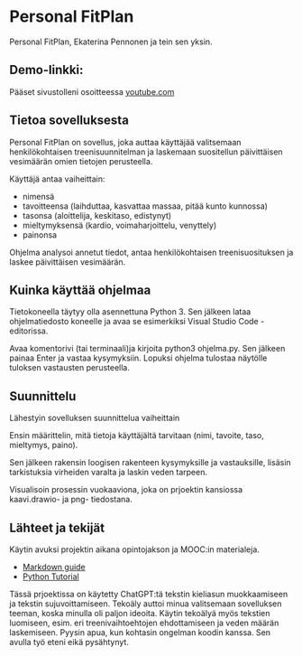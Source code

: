 # Personal FitPlan 
Personal FitPlan, Ekaterina Pennonen ja tein sen yksin.

## Demo-linkki:  
Pääset sivustolleni osoitteessa [youtube.com](https://google.com)

## Tietoa sovelluksesta  
Personal FitPlan on sovellus, joka auttaa käyttäjää valitsemaan henkilökohtaisen treenisuunnitelman ja laskemaan suositellun päivittäisen vesimäärän omien tietojen perusteella.

Käyttäjä antaa vaiheittain:

- nimensä
- tavoitteensa (laihduttaa, kasvattaa massaa, pitää kunto kunnossa)
- tasonsa (aloittelija, keskitaso, edistynyt)
- mieltymyksensä (kardio, voimaharjoittelu, venyttely)
- painonsa

Ohjelma analysoi annetut tiedot, antaa henkilökohtaisen treenisuosituksen ja laskee päivittäisen vesimäärän.

## Kuinka käyttää ohjelmaa
Tietokoneella täytyy olla asennettuna Python 3. Sen jälkeen lataa ohjelmatiedosto koneelle ja avaa se esimerkiksi Visual Studio Code -editorissa. 

Avaa komentorivi (tai terminaali)ja kirjoita python3 ohjelma.py. Sen jälkeen painaa Enter ja vastaa kysymyksiin. Lopuksi ohjelma tulostaa näytölle tuloksen vastausten perusteella.


## Suunnittelu
Lähestyin sovelluksen suunnittelua vaiheittain

Ensin määrittelin, mitä tietoja käyttäjältä tarvitaan (nimi, tavoite, taso, mieltymys, paino).

Sen jälkeen rakensin loogisen rakenteen kysymyksille ja vastauksille, lisäsin tarkistuksia virheiden varalta ja laskin veden tarpeen. 

Visualisoin prosessin vuokaaviona, joka on prjoektin kansiossa kaavi.drawio- ja png- tiedostana.

## Lähteet ja tekijät  

Käytin avuksi projektin aikana opintojakson ja MOOC:in materialeja.

- [Markdown guide](https://www.markdownguide.org/basic-syntax/)
- [Python Tutorial](https://www.w3schools.com/python/python_intro.asp)

Tässä prjoektissa on käytetty ChatGPT:tä tekstin kieliasun muokkaamiseen ja tekstin sujuvoittamiseen. 
Tekoäly auttoi minua valitsemaan sovelluksen teeman, koska minulla oli paljon ideoita. Käytin tekoälyä myös tekstien luomiseen, esim. eri treenivaihtoehtojen ehdottamiseen ja veden määrän laskemiseen. Pyysin apua, kun kohtasin ongelman koodin kanssa. Sen avulla työ eteni eikä pysähtynyt.